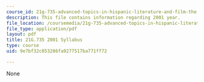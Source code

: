 ```yaml
---
course_id: 21g-735-advanced-topics-in-hispanic-literature-and-film-the-films-of-luis-bunuel-fall-2013
description: This file contains information regarding 2001 year.
file_location: /coursemedia/21g-735-advanced-topics-in-hispanic-literature-and-film-the-films-of-luis-bunuel-fall-2013/9e7bf32c053286fa9277517ba771ff72_MIT21G_735F13_2001Syllabus.pdf
file_type: application/pdf
layout: pdf
title: 21G.735 2001 Syllabus
type: course
uid: 9e7bf32c053286fa9277517ba771ff72

---
```

None